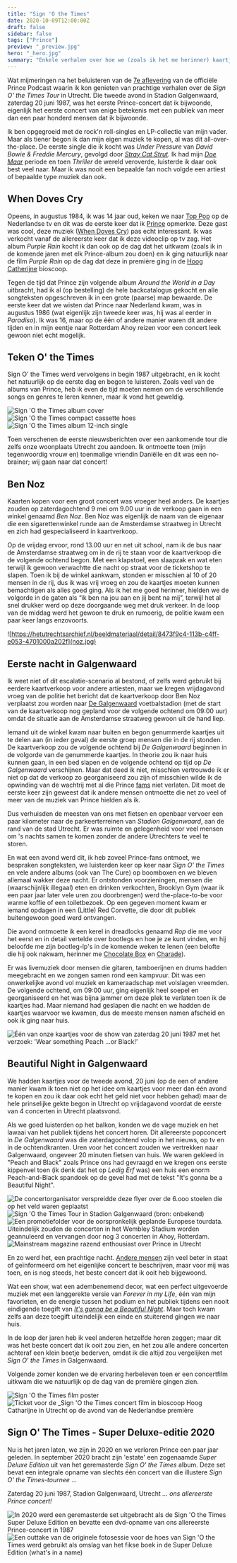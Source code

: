 ```yaml
---
title: "Sign 'O the Times"
date: 2020-10-09T12:00:00Z
draft: false
sidebar: false
tags: ["Prince"]
preview: "_preview.jpg"
hero: "_hero.jpg"
summary: "Enkele verhalen over hoe we (zoals ik het me herinner) kaartjes kregen toen Prince in 1987 mijn woonplaats bezocht"
---
```


Wat mijmeringen na het beluisteren van de [7e aflevering](https://podcasts.apple.com/nl/podcast/prince-official-podcast/id1488187430?l=en&i=1000526528961) van de officiële Prince Podcast waarin ik kon genieten van prachtige verhalen over de _Sign O' the Times Tour_ in Utrecht.
Die tweede avond in Stadion Galgenwaard, zaterdag 20 juni 1987, was het eerste Prince-concert dat ik bijwoonde, eigenlijk het eerste concert van enige betekenis met een publiek van meer dan een paar honderd mensen dat ik bijwoonde.

Ik ben opgegroeid met de rock'n roll-singles en LP-collectie van mijn vader. Maar als tiener begon ik dan mijn eigen muziek te kopen, al was dit all-over-the-place.
De eerste single die ik kocht was _Under Pressure_ van _David Bowie & Freddie Mercury_, gevolgd door [_Stray Cat Strut_](https://www.youtube.com/watch?v=m8vqgQ-e5UY).
Ik had mijn [_Doe Maar_](https://en.wikipedia.org/wiki/Doe_Maar) periode en toen _Thriller_ de wereld veroverde, luisterde ik daar ook best veel naar.
Maar ik was nooit een bepaalde fan noch volgde een artiest of bepaalde type muziek dan ook.

## When Doves Cry
Opeens, in augustus 1984, ik was 14 jaar oud, keken we naar [Top Pop](https://en.wikipedia.org/wiki/TopPop) op de Nederlandse tv en dit was de eerste keer dat ik [Prince]( https://en.wikipedia.org/wiki/Prince_(muzikant)) opmerkte.
Deze gast was cool, deze muziek ([When Doves Cry](https://www.youtube.com/watch?v=UG3VcCAlUgE)) pas echt interessant.
Ik was verkocht vanaf de allereerste keer dat ik deze videoclip op tv zag.
Het album _Purple Rain_ kocht ik dan ook op de dag dat het uitkwam (zoals ik in de komende jaren met elk Prince-album zou doen) en ik ging natuurlijk naar de film _Purple Rain_ op de dag dat deze in première ging in de [Hoog Catherijne](https://nl.wikipedia.org/wiki/Bioscoop_Catharijne) bioscoop.

Tegen de tijd dat Prince zijn volgende album _Around the World in a Day_ uitbracht, had ik al (op bestelling) de hele backcatalogus gekocht en alle songteksten opgeschreven ik in een grote (paarse) map bewaarde.
De eerste keer dat we wisten dat Prince naar Nederland kwam, was in augustus 1986 (wat eigenlijk zijn tweede keer was, hij was al eerder in _Paradiso_).
Ik was 16, maar op de één of andere manier waren dit andere tijden en in mijn eentje naar Rotterdam Ahoy reizen voor een concert leek gewoon niet echt mogelijk.

## Teken O' the Times
Sign O' the Times werd vervolgens in begin 1987 uitgebracht, en ik kocht het natuurlijk op de eerste dag en begon te luisteren.
Zoals veel van de albums van Prince, heb ik even de tijd moeten nemen om de verschillende songs en genres te leren kennen, maar ik vond het geweldig.

![_Sign 'O the Times_ album cover](album.jpg)
![_Sign 'O the Times_ compact cassette hoes](cassette.jpg)
![_Sign 'O the Times_ album 12-inch single](12inch.jpg)

Toen verschenen de eerste nieuwsberichten over een aankomende tour die zelfs onze woonplaats Utrecht zou aandoen.
Ik ontmoette toen (mijn tegenwoordig vrouw en) toenmalige vriendin Daniëlle en dit was een no-brainer; wij gaan naar dat concert!

## Ben Noz
Kaarten kopen voor een groot concert was vroeger heel anders.
De kaartjes zouden op zaterdagochtend 9 mei om 9.00 uur in de verkoop gaan in een winkel genaamd _Ben Noz_.
Ben Noz was eigenlijk de naam van de eigenaar die een sigarettenwinkel runde aan de Amsterdamse straatweg in Utrecht en zich had gespecialiseerd in kaartverkoop.

Op de vrijdag ervoor, rond 13.00 uur en net uit school, nam ik de bus naar de Amsterdamse straatweg om in de rij te staan voor de kaartverkoop die de volgende ochtend begon.
Met een klapstoel, een slaapzak en wat eten terwijl ik gewoon verwachtte die nacht op straat voor de ticketshop te slapen.
Toen ik bij de winkel aankwam, stonden er misschien al 10 of 20 mensen in de rij, dus ik was vrij vroeg en zou de kaartjes moeten kunnen bemachtigen als alles goed ging.
Als ik het me goed herinner, hielden we de volgorde in de gaten als “ik ben na jou aan en jij bent na mij”, terwijl het al snel drukker werd op deze doorgaande weg met druk verkeer.
In de loop van de middag werd het gewoon te druk en rumoerig, de politie kwam een paar keer langs enzovoorts.

![https://hetutrechtsarchief.nl/beeldmateriaal/detail/8473f9c4-113b-c4ff-e053-4701000a202f](noz.jpg)

## Eerste nacht in Galgenwaard
Ik weet niet of dit escalatie-scenario al bestond, of zelfs werd gebruikt bij eerdere kaartverkoop voor andere artiesten, maar we kregen vrijdagavond vroeg van de politie het bericht dat de kaartverkoop door Ben Noz verplaatst zou worden naar [De Galgenwaard](https://en.wikipedia.org/wiki/Stadion_Galgenwaard) voetbalstadion (met de start van de kaartverkoop nog gepland voor de volgende ochtend om 09:00 uur) omdat de situatie aan de Amsterdamse straatweg gewoon uit de hand liep.

Iemand uit de winkel kwam naar buiten en begon genummerde kaartjes uit te delen aan (in ieder geval) de eerste groep mensen die in de rij stonden.
De kaartverkoop zou de volgende ochtend bij _De Galgenwaard_ beginnen in de volgorde van de genummerde kaartjes.
In theorie zou ik naar huis kunnen gaan, in een bed slapen en de volgende ochtend op tijd op _De Galgenwaard_ verschijnen.
Maar dat deed ik niet, misschien vertrouwde ik er niet op dat de verkoop zo georganiseerd zou zijn of misschien wilde ik de opwinding van de wachtrij met al die Prince [fams](https://prince.org/msg/7/354554) niet verlaten.
Dit moet de eerste keer zijn geweest dat ik andere mensen ontmoette die net zo veel of meer van de muziek van Prince hielden als ik.

Dus verhuisden de meesten van ons met fietsen en openbaar vervoer een paar kilometer naar de parkeerterreinen van _Stadion Galgenwaard_, aan de rand van de stad Utrecht.
Er was ruimte en gelegenheid voor veel mensen om 's nachts samen te komen zonder de andere Utrechters te veel te storen.

En wat een avond werd dit, ik heb zoveel Prince-fans ontmoet, we bespraken songteksten, we luisterden keer op keer naar _Sign O' the Times_ en vele andere albums (ook van The Cure) op boomboxen en we bleven allemaal wakker deze nacht.
Er ontstonden voorzieningen, mensen die (waarschijnlijk illegaal) eten en drinken verkochten, Brooklyn Gym (waar ik een paar jaar later vele uren zou doorbrengen) werd the-place-to-be voor warme koffie of een toiletbezoek.
Op een gegeven moment kwam er iemand opdagen in een (Little) Red Corvette, die door dit publiek buitengewoon goed werd ontvangen.

Die avond ontmoette ik een kerel in dreadlocks genaamd _Rop_ die me voor het eerst en in detail vertelde over bootlegs en hoe je ze kunt vinden, en hij beloofde me zijn bootleg-lp's in de komende weken te lenen (een belofte die hij ook nakwam, herinner me [Chocolate Box](https://www.discogs.com/release/4876848-Prince-Chocolate-Box) en [Charade](https://www.discogs.com/release/1025764-Prince-And-The-Revolution-Charade)).

Er was livemuziek door mensen die gitaren, tamboerijnen en drums hadden meegebracht en we zongen samen rond een kampvuur.
Dit was een onwerkelijke avond vol muziek en kameraadschap met volslagen vreemden.
De volgende ochtend, om 09:00 uur, ging eigenlijk heel soepel en georganiseerd en het was bijna jammer om deze plek te verlaten toen ik de kaartjes had.
Maar niemand had geslapen die nacht en we hadden de kaartjes waarvoor we kwamen, dus de meeste mensen namen afscheid en ook ik ging naar huis.

![Één van onze kaartjes voor de show van zaterdag 20 juni 1987 met het verzoek: _'Wear something Peach ...or Black!'_](ticket.jpg)

## Beautiful Night in Galgenwaard
We hadden kaartjes voor de tweede avond, 20 juni (op de een of andere manier kwam ik toen niet op het idee om kaartjes voor meer dan één avond te kopen en zou ik daar ook echt het geld niet voor hebben gehad) maar de hele prinselijke gekte begon in Utrecht op vrijdagavond voordat de eerste van 4 concerten in Utrecht plaatsvond.

Als we goed luisterden op het balkon, konden we de vage muziek en het lawaai van het publiek tijdens het concert horen.
Dit allereerste popconcert in _De Galgenwaard_ was die zaterdagochtend volop in het nieuws, op tv en in de ochtendkranten.
Uren voor het concert zouden we vertrekken naar Galgenwaard, ongeveer 20 minuten fietsen van huis.
We waren gekleed in "Peach and Black" zoals Prince ons had gevraagd en we kregen ons eerste kippenvel toen (ik denk dat het op _Ledig Erf_ was) een huis een enorm Peach-and-Black spandoek op de gevel had met de tekst "It's gonna be a Beautiful Night".

![De concertorganisator verspreidde deze flyer over de 6.ooo stoelen die op het veld waren geplaatst](flyer.jpg)
![Sign 'O the Times Tour in Stadion Galgenwaard (bron: onbekend)](galgenwaard.jpg)
![Een promotiefolder voor de oorspronkelijk geplande Europese tourdata. Uiteindelijk zouden de concerten in het Wembley Stadium worden geannuleerd en vervangen door nog 3 concerten in Ahoy, Rotterdam.](flyer2.jpg)
![Mainstream magazine razend enthousiast over Prince in Utrecht](revu.jpg)

En zo werd het, een prachtige nacht. [Andere mensen](https://oor.nl/news/prince-in-1987-het-spannendste-teken-van-zijn-tijd/) zijn veel beter in staat of geïnformeerd om het eigenlijke concert te beschrijven, maar voor mij was toen, en is nog steeds, het beste concert dat ik ooit heb bijgewoond.

Wat een show, wat een adembenemend decor, wat een perfect uitgevoerde muziek met een langgerekte versie van _Forever in my Life_, één van mijn favorieten, en de energie tussen het podium en het publiek tijdens een nooit eindigende toegift van [_It's gonna be a Beautiful Night_](https://www.youtube.com/watch?v=eWESS-xjhTs).
Maar toch kwam zelfs aan deze toegift uiteindelijk een einde en stuiterend gingen we naar huis.

In de loop der jaren heb ik veel anderen hetzelfde horen zeggen; maar dit was het beste concert dat ik ooit zou zien, en het zou alle andere concerten achteraf een klein beetje bederven, omdat ik die altijd zou vergelijken met _Sign O' the Times_ in Galgenwaard.

Volgende zomer konden we de ervaring herbeleven toen er een concertfilm uitkwam die we natuurlijk op de dag van de première gingen zien.

![_Sign 'O the Times_ film poster](movie-poster.jpg)
![Ticket voor de _Sign 'O the Times concert film in bioscoop Hoog Catharijne in Utrecht op de avond van de Nederlandse première](movie-ticket.jpg)

## Sign O' The Times - Super Deluxe-editie 2020
Nu is het jaren laten, we zijn in 2020 en we verloren Prince een paar jaar geleden.
In september 2020 bracht zijn 'estate' een zogenaamde _Super Deluxe Edition_ uit van het geremasterde _Sign O' the Times_ album.
Deze set bevat een integrale opname van slechts één concert van die illustere _Sign O' the Times-tournee_ ...

Zaterdag 20 juni 1987, Stadion Galgenwaard, Utrecht _... ons allereerste Prince concert!_

![In 2020 werd een geremasterde set uitgebracht als de _Sign 'O the Times Super Deluxe Edition_ en bevatte een dvd-opname van ons allereerste _Prince_-concert in 1987](superdeluxe.jpg)
![Een outtake van de originele fotosessie voor de hoes van _Sign 'O the Times_ werd gebruikt als omslag van het fikse boek in de _Super Deluxe Edition_ (what's in a name)](outtake.jpg)